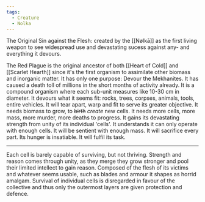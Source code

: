 ```yaml
---
tags:
  - Creature
  - Nolka
---
```

The Original Sin against the Flesh: created by the [[Nølkā]] as the first living weapon to see widespread use and devastating sucess against any- and everything it devours. 

The Red Plague is the original ancestor of both [[Heart of Cold]] and [[Scarlet Hearth]] since it's the first 
organism to assimilate other biomass and inorganic matter. 
It has only one purpose: Devour the Mekhanites. 
It has caused a death toll of millions in the short months of activity already. 
It is a compound organism where each sub-unit measures like 10-30 cm in diameter.
It devours what it seems fit: rocks, trees, corpses, animals, tools, entire vehicles. 
It will tear apart, warp and fit to serve its greater objective. 
It needs biomass to grow, to ~~birth~~ *create* new cells. 
It needs more cells, more mass, more murder, more deaths to progress.
It gains its devastating strength from unity of its individual 'cells'. 
It understands it can only operate with enough cells. 
It will be sentient with enough mass. 
It will sacrifice every part. 
Its hunger is insatiable. 
It will fulfil its task. 
***
Each cell is barely capable of surviving, but not thriving. Strength and reason comes through unity, as they merge they grow stronger and pool their limited intellect to gain reason. 
Composed of the flesh of its victims and whatever seems usable, such as blades and armour it shapes as horrid amalgam. 
Survival of individual cells is disregarded in favour of the collective and thus only the outermost layers are given protection and defence. 